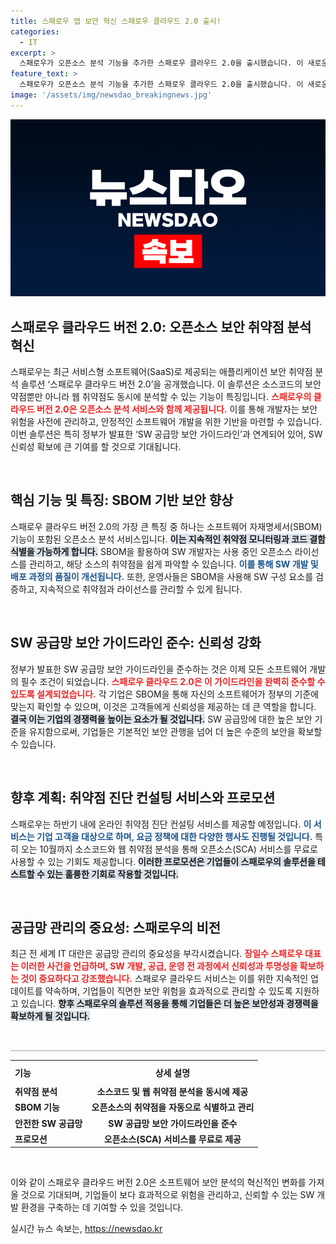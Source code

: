 ```yaml
---
title: 스패로우 앱 보안 혁신 스패로우 클라우드 2.0 출시!
categories:
  - IT
excerpt: >
  스패로우가 오픈소스 분석 기능을 추가한 스패로우 클라우드 2.0을 출시했습니다. 이 새로운 솔루션은 SW 공급망 보안 강화를 위해 소스코드와 웹 취약점을 동시에 분석하며, 무료 오픈소스 서비스를 제공하는 프로모션도 진행합니다! 자세한 내용이 궁금하다면 클릭하세요!
feature_text: >
  스패로우가 오픈소스 분석 기능을 추가한 스패로우 클라우드 2.0을 출시했습니다. 이 새로운 솔루션은 SW 공급망 보안 강화를 위해 소스코드와 웹 취약점을 동시에 분석하며, 무료 오픈소스 서비스를 제공하는 프로모션도 진행합니다! 자세한 내용이 궁금하다면 클릭하세요!
image: '/assets/img/newsdao_breakingnews.jpg'
---
```


<p><img src="/assets/img/newsdao_breakingnews.jpg" alt="flaretime 속보" /></p>

<h2 data-ke-size="size26">스패로우 클라우드 버전 2.0: 오픈소스 보안 취약점 분석 혁신</h2>

<p data-ke-size="size16">스패로우는 최근 서비스형 소프트웨어(SaaS)로 제공되는 애플리케이션 보안 취약점 분석 솔루션 ‘스패로우 클라우드 버전 2.0’을 공개했습니다. 이 솔루션은 소스코드의 보안 약점뿐만 아니라 웹 취약점도 동시에 분석할 수 있는 기능이 특징입니다. <b><span style="color: #ee2323;">스패로우의 클라우드 버전 2.0은 오픈소스 분석 서비스와 함께 제공됩니다.</span></b> 이를 통해 개발자는 보안 위험을 사전에 관리하고, 안정적인 소프트웨어 개발을 위한 기반을 마련할 수 있습니다. 이번 솔루션은 특히 정부가 발표한 ‘SW 공급망 보안 가이드라인’과 연계되어 있어, SW 신뢰성 확보에 큰 기여를 할 것으로 기대됩니다.</p>

<p data-ke-size="size16">&nbsp;</p>

<h2 data-ke-size="size26">핵심 기능 및 특징: SBOM 기반 보안 향상</h2>

<p data-ke-size="size16">스패로우 클라우드 버전 2.0의 가장 큰 특징 중 하나는 소프트웨어 자재명세서(SBOM) 기능이 포함된 오픈소스 분석 서비스입니다. <b><span style="background-color: #21538527;">이는 지속적인 취약점 모니터링과 코드 결함 식별을 가능하게 합니다.</span></b> SBOM을 활용하여 SW 개발자는 사용 중인 오픈소스 라이선스를 관리하고, 해당 소스의 취약점을 쉽게 파악할 수 있습니다. <b><span style="color: #1a5490;">이를 통해 SW 개발 및 배포 과정의 품질이 개선됩니다.</span></b> 또한, 운영사들은 SBOM을 사용해 SW 구성 요소를 검증하고, 지속적으로 취약점과 라이선스를 관리할 수 있게 됩니다.</p>

<p data-ke-size="size16">&nbsp;</p>

<h2 data-ke-size="size26">SW 공급망 보안 가이드라인 준수: 신뢰성 강화</h2>

<p data-ke-size="size16">정부가 발표한 SW 공급망 보안 가이드라인을 준수하는 것은 이제 모든 소프트웨어 개발의 필수 조건이 되었습니다. <b><span style="color: #ee2323;">스패로우 클라우드 2.0은 이 가이드라인을 완벽히 준수할 수 있도록 설계되었습니다.</span></b> 각 기업은 SBOM을 통해 자신의 소프트웨어가 정부의 기준에 맞는지 확인할 수 있으며, 이것은 고객들에게 신뢰성을 제공하는 데 큰 역할을 합니다. <b><span style="background-color: #21538527;">결국 이는 기업의 경쟁력을 높이는 요소가 될 것입니다.</span></b> SW 공급망에 대한 높은 보안 기준을 유지함으로써, 기업들은 기본적인 보안 관행을 넘어 더 높은 수준의 보안을 확보할 수 있습니다.</p>

<p data-ke-size="size16">&nbsp;</p>

<h2 data-ke-size="size26">향후 계획: 취약점 진단 컨설팅 서비스와 프로모션</h2>

<p data-ke-size="size16">스패로우는 하반기 내에 온라인 취약점 진단 컨설팅 서비스를 제공할 예정입니다. <b><span style="color: #1a5490;">이 서비스는 기업 고객을 대상으로 하며, 요금 정책에 대한 다양한 행사도 진행될 것입니다.</span></b> 특히 오는 10월까지 소스코드와 웹 취약점 분석을 통해 오픈소스(SCA) 서비스를 무료로 사용할 수 있는 기회도 제공합니다. <b><span style="background-color: #21538527;">이러한 프로모션은 기업들이 스패로우의 솔루션을 테스트할 수 있는 훌륭한 기회로 작용할 것입니다.</span></b></p>

<p data-ke-size="size16">&nbsp;</p>

<h2 data-ke-size="size26">공급망 관리의 중요성: 스패로우의 비전</h2>

<p data-ke-size="size16">최근 전 세계 IT 대란은 공급망 관리의 중요성을 부각시켰습니다. <b><span style="color: #ee2323;">장일수 스패로우 대표는 이러한 사건을 언급하며, SW 개발, 공급, 운영 전 과정에서 신뢰성과 투명성을 확보하는 것이 중요하다고 강조했습니다.</span></b> 스패로우 클라우드 서비스는 이를 위한 지속적인 업데이트를 약속하며, 기업들이 직면한 보안 위험을 효과적으로 관리할 수 있도록 지원하고 있습니다. <b><span style="background-color: #21538527;">향후 스패로우의 솔루션 적용을 통해 기업들은 더 높은 보안성과 경쟁력을 확보하게 될 것입니다.</span></b></p>

<p data-ke-size="size16">&nbsp;</p>

<hr style="height: 2px; border: none; background-color: #ccc;"/>

<table style="width: 100%; border-collapse: collapse;">
    <tr>
        <th style="text-align: left; height: 30px;"><b>기능</b></th>
        <th style="text-align: center; height: 30px;"><b>상세 설명</b></th>
    </tr>
    <tr>
        <td style="text-align: left; height: 17px;"><b>취약점 분석</b></td>
        <td style="text-align: center; height: 17px;"><b>소스코드 및 웹 취약점 분석을 동시에 제공</b></td>
    </tr>
    <tr>
        <td style="text-align: left; height: 17px;"><b>SBOM 기능</b></td>
        <td style="text-align: center; height: 17px;"><b>오픈소스의 취약점을 자동으로 식별하고 관리</b></td>
    </tr>
    <tr>
        <td style="text-align: left; height: 17px;"><b>안전한 SW 공급망</b></td>
        <td style="text-align: center; height: 17px;"><b>SW 공급망 보안 가이드라인을 준수</b></td>
    </tr>
    <tr>
        <td style="text-align: left; height: 17px;"><b>프로모션</b></td>
        <td style="text-align: center; height: 17px;"><b>오픈소스(SCA) 서비스를 무료로 제공</b></td>
    </tr>
</table>

<p data-ke-size="size16">&nbsp;</p>

<p>이와 같이 스패로우 클라우드 버전 2.0은 소프트웨어 보안 분석의 혁신적인 변화를 가져올 것으로 기대되며, 기업들이 보다 효과적으로 위험을 관리하고, 신뢰할 수 있는 SW 개발 환경을 구축하는 데 기여할 수 있을 것입니다.</p>
실시간 뉴스 속보는, <a href="https://newsdao.kr" rel="dofollow">https://newsdao.kr</a>


